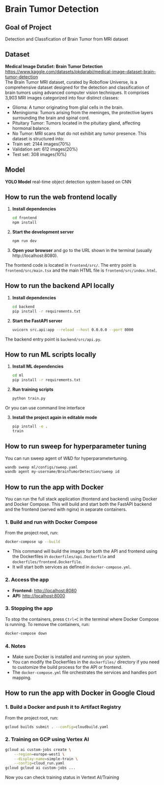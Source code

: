 # Brain Tumor Detection

## Goal of Project
Detection and Classfication of Brain Tumor from MRI dataset

## Dataset
**Medical Image DataSet: Brain Tumor Detection**<br>
https://www.kaggle.com/datasets/pkdarabi/medical-image-dataset-brain-tumor-detection <br>
The Brain Tumor MRI dataset, curated by Roboflow Universe, is a comprehensive dataset designed for the detection and classification of brain tumors using advanced computer vision techniques. It comprises 3,903 MRI images categorized into four distinct classes:<br>
- Glioma: A tumor originating from glial cells in the brain.
- Meningioma: Tumors arising from the meninges, the protective layers surrounding the brain and spinal cord.
- Pituitary Tumor: Tumors located in the pituitary gland, affecting hormonal balance.
- No Tumor: MRI scans that do not exhibit any tumor presence.
This dataset is structured into:
- Train set: 2144 images(70%)
- Validation set: 612 images(20%)
- Test set: 308 images(10%)

## Model
**YOLO Model**
real-time object detection system based on CNN

## How to run the web frontend locally

1. **Install dependencies**
   ```sh
   cd frontend
   npm install
   ```

2. **Start the development server**
   ```sh
   npm run dev
   ```

3. **Open your browser** and go to the URL shown in the terminal (usually http://localhost:8080).

The frontend code is located in `frontend/src/`. The entry point is `frontend/src/main.tsx` and the main HTML file is `frontend/src/index.html`.

## How to run the backend API locally

1. **Install dependencies**
   ```sh
   cd backend
   pip install -r requirements.txt
   ```

2. **Start the FastAPI server**
   ```sh
   uvicorn src.api:app --reload --host 0.0.0.0 --port 8000
   ```

The backend entry point is `backend/src/api.py`.

## How to run ML scripts locally

1. **Install ML dependencies**
   ```sh
   cd ml
   pip install -r requirements.txt
   ```

2. **Run training scripts**
   ```sh
   python train.py
   ```

Or you can use command line interface

3. **Install the project again in editable mode**
   ```sh
   pip install -e .
   train
   ```

## How to run sweep for hyperparameter tuning

You can run sweep agent of W&D for hyperparametertuning.

   ```sh
   wandb sweep ml/configs/sweep.yaml
   wandb agent my-username/BrainTumorDetection/sweep id
   ```

## How to run the app with Docker

You can run the full stack application (frontend and backend) using Docker and Docker Compose. This will build and start both the FastAPI backend and the frontend (served with nginx) in separate containers.

### 1. Build and run with Docker Compose

From the project root, run:

```sh
docker-compose up --build
```

- This command will build the images for both the API and frontend using the Dockerfiles in `dockerfiles/api.Dockerfile` and `dockerfiles/frontend.Dockerfile`.
- It will start both services as defined in `docker-compose.yml`.

### 2. Access the app

- **Frontend:** [http://localhost:8080](http://localhost:8080)
- **API:** [http://localhost:8000](http://localhost:8000)

### 3. Stopping the app

To stop the containers, press `Ctrl+C` in the terminal where Docker Compose is running. To remove the containers, run:

```sh
docker-compose down
```

### 4. Notes
- Make sure Docker is installed and running on your system.
- You can modify the Dockerfiles in the `dockerfiles/` directory if you need to customize the build process for the API or frontend.
- The `docker-compose.yml` file orchestrates the services and handles port mapping.


## How to run the app with Docker in Google Cloud

### 1. Build a Docker and push it to Artifact Registry

From the project root, run:

```sh
gcloud builds submit . --config=cloudbuild.yaml
```

### 2. Training on GCP using Vertex AI

```sh
gcloud ai custom-jobs create \
    --region=europe-west1 \
    --display-name=simple-train \
    --config=cloud_run.yaml
gcloud gcloud ai custom-jobs ...
```
Now you can check training status in Vertext AI/Training

